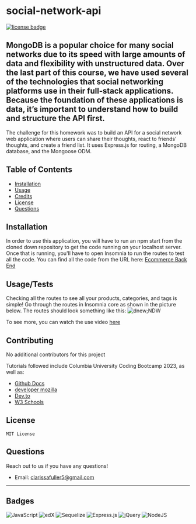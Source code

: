 # social-network-api

[![license badge](https://img.shields.io/badge/License-MIT-green)](LICENSE)

## MongoDB is a popular choice for many social networks due to its speed with large amounts of data and flexibility with unstructured data. Over the last part of this course, we have used several of the technologies that social networking platforms use in their full-stack applications. Because the foundation of these applications is data, it’s important to understand how to build and structure the API first.

The challenge for this homework was to build an API for a social network web application where users can share their thoughts, react to friends’ thoughts, and create a friend list. It uses Express.js for routing, a MongoDB database, and the Mongoose ODM.

## Table of Contents

- [Installation](#installation)
- [Usage](#usage)
- [Credits](#credits)
- [License](#license)
- [Questions](#questions)

## Installation

In order to use this application, you will have to run an npm start from the cloned down repository to get the code running on your localhost server. Once that is running, you'll have to open Insomnia to run the routes to test all the code. You can find all the code from the URL here:
[Ecommerce Back End](https://github.com/clarissafuller/ecommerce-back-end-homework)

## Usage/Tests

Checking all the routes to see all your products, categories, and tags is simple! Go through the routes in Insomnia core as shown in the picture below.
The routes should look something like this:
![dnew;NDW](https://github.com/clarissafuller/ecommerce-back-end-homework/assets/141360959/5b9e1df1-08c7-4d4e-9ba8-f887f73336b0)

To see more, you can watch the use video [here](https://drive.google.com/file/d/1XkbrnjzbheV2xQsPcM8oQ2mekllRzKk4/view?usp=drive_link)

## Contributing

No additional contributors for this project 

Tutorials followed include Columbia University Coding Bootcamp 2023, as well as:

- [Github Docs](https://docs.github.com/en)
- [developer mozilla](https://developer.mozilla.org/en-US/)
- [Dev.to](https://dev.to/)
- [W3 Schools](https://www.w3schools.com/)


## License

    MIT License

## Questions

Reach out to us if you have any questions!

- Email: clarissafuller5@gmail.com

---

## Badges

![JavaScript](https://img.shields.io/badge/javascript-%23323330.svg?style=for-the-badge&logo=javascript&logoColor=%23F7DF1E)
![edX](https://img.shields.io/badge/edX-%2302262B.svg?style=for-the-badge&logo=edX&logoColor=white)
![Sequelize](https://img.shields.io/badge/Sequelize-52B0E7?style=for-the-badge&logo=Sequelize&logoColor=white)
![Express.js](https://img.shields.io/badge/express.js-%23404d59.svg?style=for-the-badge&logo=express&logoColor=%2361DAFB) ![jQuery](https://img.shields.io/badge/jquery-%230769AD.svg?style=for-the-badge&logo=jquery&logoColor=white)
![NodeJS](https://img.shields.io/badge/node.js-6DA55F?style=for-the-badge&logo=node.js&logoColor=white)
